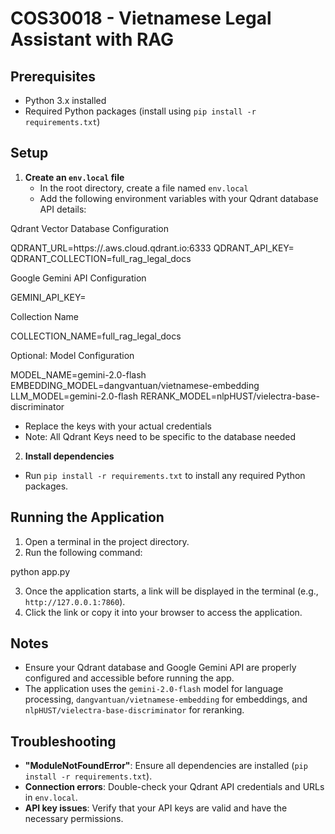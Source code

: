 # COS30018 - Vietnamese Legal Assistant with RAG

## Prerequisites

- Python 3.x installed
- Required Python packages (install using `pip install -r requirements.txt`)

## Setup

1. **Create an `env.local` file**
   - In the root directory, create a file named `env.local`
   - Add the following environment variables with your Qdrant database API details:

Qdrant Vector Database Configuration

QDRANT_URL=https://<your-qdrant-url>.aws.cloud.qdrant.io:6333
QDRANT_API_KEY=<your-qdrant-api-key>
QDRANT_COLLECTION=full_rag_legal_docs

Google Gemini API Configuration

GEMINI_API_KEY=<your-gemini-api-key>

Collection Name

COLLECTION_NAME=full_rag_legal_docs

Optional: Model Configuration

MODEL_NAME=gemini-2.0-flash
EMBEDDING_MODEL=dangvantuan/vietnamese-embedding
LLM_MODEL=gemini-2.0-flash
RERANK_MODEL=nlpHUST/vielectra-base-discriminator

- Replace the keys with your actual credentials
- Note: All Qdrant Keys need to be specific to the database needed

2. **Install dependencies** 
- Run `pip install -r requirements.txt` to install any required Python packages.

## Running the Application

1. Open a terminal in the project directory.
2. Run the following command:

python app.py

3. Once the application starts, a link will be displayed in the terminal (e.g., `  http://127.0.0.1:7860`).
4. Click the link or copy it into your browser to access the application.

## Notes

- Ensure your Qdrant database and Google Gemini API are properly configured and accessible before running the app.
- The application uses the `gemini-2.0-flash` model for language processing, `dangvantuan/vietnamese-embedding` for embeddings, and `nlpHUST/vielectra-base-discriminator` for reranking.

## Troubleshooting

- **"ModuleNotFoundError"**: Ensure all dependencies are installed (`pip install -r requirements.txt`).
- **Connection errors**: Double-check your Qdrant API credentials and URLs in `env.local`.
- **API key issues**: Verify that your API keys are valid and have the necessary permissions.